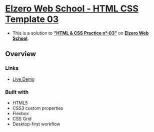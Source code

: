 # [Elzero Web School - HTML CSS Template 03](https://yousef132.github.io/Elzero-Template-Three/)
- This is a solution to [<b>"HTML & CSS Practice n°:03"</b>](https://elzero.org/practical-html-css/) on [<b>Elzero Web School</b>](https://elzero.org/).

## Overview


### Links

- [Live Demo](https://yousef132.github.io/Elzero-Template-Three/)

### Built with

- HTML5
- CSS3 custom properties
- Flexbox
- CSS Grid
- Desktop-first workflow
